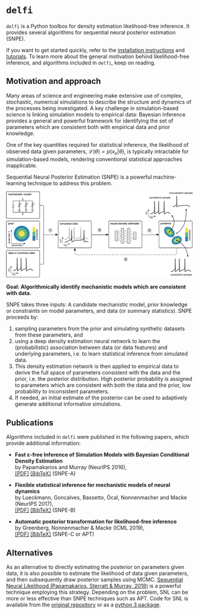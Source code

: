 # `delfi`

`delfi` is a Python toolbox for density estimation likelihood-free inference. It provides several algorithms for sequential neural posterior estimation (SNPE).

If you want to get started quickly, refer to the [installation instructions](http://mackelab.org/delfi/install/) and [tutorials](http://mackelab.org/delfi/quickstart/). To learn more about the general motivation behind likelihood-free inference, and algorithms included in `delfi`, keep on reading.


## Motivation and approach

Many areas of science and engineering make extensive use of complex, stochastic, numerical simulations to describe the structure and dynamics of the processes being investigated. A key challenge in simulation-based science is linking simulation models to empirical data: Bayesian inference provides a general and powerful framework for identifying the set of parameters which are consistent both with empirical data and prior knowledge.

One of the key quantities required for statistical inference, the likelihood of observed data given parameters, $\mathcal{L}(\theta) = p(x_o|\theta)$, is typically intractable for
simulation-based models, rendering conventional statistical approaches inapplicable.

Sequential Neural Posterior Estimation (SNPE) is a powerful machine-learning technique to address this problem.


![](./static/goal.png)

**Goal: Algorithmically identify mechanistic models which are consistent with data.**

SNPE takes three inputs: A candidate mechanistic model, prior knowledge or constraints on model parameters, and data (or summary statistics). SNPE proceeds by:

1. sampling parameters from the prior and simulating synthetic datasets from these parameters, and
2. using a deep density estimation neural network to learn the (probabilistic) association between data (or data features) and underlying parameters, i.e. to learn statistical inference from simulated data.
3. This density estimation network is then applied to empirical data to derive the full space of parameters consistent with the data and the prior, i.e. the posterior distribution. High posterior probability is assigned to parameters which are consistent with both the data and the prior, low probability to inconsistent parameters.
4. If needed, an initial estimate of the posterior can be used to adaptively generate additional informative simulations.


## Publications

Algorithms included in `delfi` were published in the following papers, which provide additional information:

- **Fast ε-free Inference of Simulation Models with Bayesian Conditional Density Estimation**<br> by Papamakarios and Murray (NeurIPS 2016), <br>[[PDF]](https://papers.nips.cc/paper/6084-fast-free-inference-of-simulation-models-with-bayesian-conditional-density-estimation.pdf) [[BibTeX]](https://papers.nips.cc/paper/6084-fast-free-inference-of-simulation-models-with-bayesian-conditional-density-estimation/bibtex) (SNPE-A)

- **Flexible statistical inference for mechanistic models of neural dynamics** <br> by Lueckmann, Goncalves, Bassetto, Öcal, Nonnenmacher and Macke (NeurIPS 2017), <br>[[PDF]](https://papers.nips.cc/paper/6728-flexible-statistical-inference-for-mechanistic-models-of-neural-dynamics.pdf) [[BibTeX]](https://papers.nips.cc/paper/6728-flexible-statistical-inference-for-mechanistic-models-of-neural-dynamics/bibtex) (SNPE-B)

- **Automatic posterior transformation for likelihood-free inference**<br>by Greenberg, Nonnenmacher & Macke (ICML 2019), <br>[[PDF]](http://proceedings.mlr.press/v97/greenberg19a/greenberg19a.pdf) [[BibTeX]](data:text/plain;charset=utf-8,%0A%0A%0A%0A%0A%0A%40InProceedings%7Bpmlr-v97-greenberg19a%2C%0A%20%20title%20%3D%20%09%20%7BAutomatic%20Posterior%20Transformation%20for%20Likelihood-Free%20Inference%7D%2C%0A%20%20author%20%3D%20%09%20%7BGreenberg%2C%20David%20and%20Nonnenmacher%2C%20Marcel%20and%20Macke%2C%20Jakob%7D%2C%0A%20%20booktitle%20%3D%20%09%20%7BProceedings%20of%20the%2036th%20International%20Conference%20on%20Machine%20Learning%7D%2C%0A%20%20pages%20%3D%20%09%20%7B2404--2414%7D%2C%0A%20%20year%20%3D%20%09%20%7B2019%7D%2C%0A%20%20editor%20%3D%20%09%20%7BChaudhuri%2C%20Kamalika%20and%20Salakhutdinov%2C%20Ruslan%7D%2C%0A%20%20volume%20%3D%20%09%20%7B97%7D%2C%0A%20%20series%20%3D%20%09%20%7BProceedings%20of%20Machine%20Learning%20Research%7D%2C%0A%20%20address%20%3D%20%09%20%7BLong%20Beach%2C%20California%2C%20USA%7D%2C%0A%20%20month%20%3D%20%09%20%7B09--15%20Jun%7D%2C%0A%20%20publisher%20%3D%20%09%20%7BPMLR%7D%2C%0A%20%20pdf%20%3D%20%09%20%7Bhttp%3A%2F%2Fproceedings.mlr.press%2Fv97%2Fgreenberg19a%2Fgreenberg19a.pdf%7D%2C%0A%20%20url%20%3D%20%09%20%7Bhttp%3A%2F%2Fproceedings.mlr.press%2Fv97%2Fgreenberg19a.html%7D%2C%0A%20%20abstract%20%3D%20%09%20%7BHow%20can%20one%20perform%20Bayesian%20inference%20on%20stochastic%20simulators%20with%20intractable%20likelihoods%3F%20A%20recent%20approach%20is%20to%20learn%20the%20posterior%20from%20adaptively%20proposed%20simulations%20using%20neural%20network-based%20conditional%20density%20estimators.%20However%2C%20existing%20methods%20are%20limited%20to%20a%20narrow%20range%20of%20proposal%20distributions%20or%20require%20importance%20weighting%20that%20can%20limit%20performance%20in%20practice.%20Here%20we%20present%20automatic%20posterior%20transformation%20(APT)%2C%20a%20new%20sequential%20neural%20posterior%20estimation%20method%20for%20simulation-based%20inference.%20APT%20can%20modify%20the%20posterior%20estimate%20using%20arbitrary%2C%20dynamically%20updated%20proposals%2C%20and%20is%20compatible%20with%20powerful%20flow-based%20density%20estimators.%20It%20is%20more%20flexible%2C%20scalable%20and%20efficient%20than%20previous%20simulation-based%20inference%20techniques.%20APT%20can%20operate%20directly%20on%20high-dimensional%20time%20series%20and%20image%20data%2C%20opening%20up%20new%20applications%20for%20likelihood-free%20inference.%7D%0A%7D%0A) (SNPE-C or APT)


## Alternatives

As an alternative to directly estimating the posterior on parameters given data, it is also possible to estimate the likelihood of data given parameters, and then subsequently draw posterior samples using MCMC. [Sequential Neural Likelihood (Papamakarios, Sterratt & Murray, 2018)](https://arxiv.org/abs/1805.07226) is a powerful technique employing this strategy. Depending on the problem, SNL can be more or less effective than SNPE techniques such as APT. Code for SNL is available from the [original repository](https://github.com/gpapamak/snl) or as a [python 3 package](https://github.com/mnonnenm/SNL_py3port/tree/master).  
